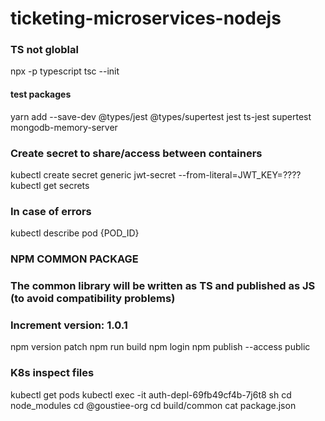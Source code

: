 # ticketing-microservices-nodejs

### TS not globlal

npx -p typescript tsc --init

#### test packages

yarn add --save-dev @types/jest @types/supertest jest ts-jest supertest mongodb-memory-server

### Create secret to share/access between containers
kubectl create secret generic jwt-secret --from-literal=JWT_KEY=????
kubectl get secrets

### In case of errors

kubectl describe pod {POD_ID}

### NPM COMMON PACKAGE

### The common library will be written as TS and published as JS (to avoid compatibility problems)

### Increment version: 1.0.1

npm version patch
npm run build
npm login
npm publish --access public

### K8s inspect files

kubectl get pods
kubectl exec -it auth-depl-69fb49cf4b-7j6t8 sh
cd node_modules
cd @goustiee-org
cd build/common
cat package.json
